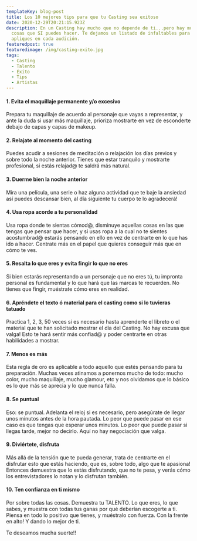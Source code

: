 ```yaml
---
templateKey: blog-post
title: Los 10 mejores tips para que tu Casting sea exitoso
date: 2020-12-29T20:21:15.923Z
description: En un Casting hay mucho que no depende de ti...pero hay muchas
  cosas que SI puedes hacer. Te dejamos un listado de infaltables para que
  apliques en cada audición.
featuredpost: true
featuredimage: /img/casting-exito.jpg
tags:
  - Casting
  - Talento
  - Éxito
  - Tips
  - Artistas
---
```

<!--StartFragment-->

#### 1. Evita el maquillaje permanente y/o excesivo

Prepara tu maquillaje de acuerdo al personaje que vayas a representar, y ante la duda si usar más maquillaje, prioriza mostrarte en vez de esconderte debajo de capas y capas de makeup.

#### 2. Relajate al momento del casting

Puedes acudir a sesiones de meditación o relajación los días previos y sobre todo la noche anterior. Tienes que estar tranquilo y mostrarte profesional, si estás relajad@ te saldrá más natural.

#### 3. Duerme bien la noche anterior

Mira una película, una serie o haz alguna actividad que te baje la ansiedad así puedes descansar bien, al día siguiente tu cuerpo te lo agradecerá!

#### 4. Usa ropa acorde a tu personalidad

Usa ropa donde te sientas cómod@, disminuye aquellas cosas en las que tengas que pensar que hacer, y si usas ropa a la cual no te sientes acostumbrad@ estarás pensando en ello en vez de centrarte en lo que has ido a hacer. Centrate más en el papel que quieres conseguir más que en cómo te ves.

#### 5. Resalta lo que eres y evita fingir lo que no eres

Si bien estarás representando a un personaje que no eres tú, tu impronta personal es fundamental y lo que hará que las marcas te recuerden. No tienes que fingir, muéstrate cómo eres en realidad.

#### 6. Apréndete el texto ó material para el casting como si lo tuvieras tatuado

Practica 1, 2, 3, 50 veces si es necesario hasta aprenderte el libreto o el material que te han solicitado mostrar el día del Casting. No hay excusa que valga! Esto te hará sentir más confiad@ y poder centrarte en otras habilidades a mostrar.

#### 7. Menos es más

Esta regla de oro es aplicable a todo aquello que estés pensando para tu preparación. Muchas veces atinamos a ponernos mucho de todo: mucho color, mucho maquillaje, mucho glamour, etc y nos olvidamos que lo básico es lo que más se aprecia y lo que nunca falla.

#### 8. Se puntual

Eso: se puntual. Adelanta el reloj si es necesario, pero asegúrate de llegar unos minutos antes de la hora pautada. Lo peor que puede pasar en ese caso es que tengas que esperar unos minutos. Lo peor que puede pasar si llegas tarde, mejor no decirlo. Aquí no hay negociación que valga.

#### 9. Diviértete, disfruta

Más allá de la tensión que te pueda generar, trata de centrarte en el disfrutar esto que estás haciendo, que es, sobre todo, algo que te apasiona! Entonces demuestra que lo estás disfrutando, que no te pesa, y verás cómo los entrevistadores lo notan y lo disfrutan también.

#### 10. Ten confianza en ti mismo

Por sobre todas las cosas. Demuestra tu TALENTO. Lo que eres, lo que sabes, y muestra con todas tus ganas por qué deberían escogerte a ti. Piensa en todo lo positivo que tienes, y muéstralo con fuerza. Con la frente en alto! Y dando lo mejor de ti.

Te deseamos mucha suerte!!

<!--EndFragment-->